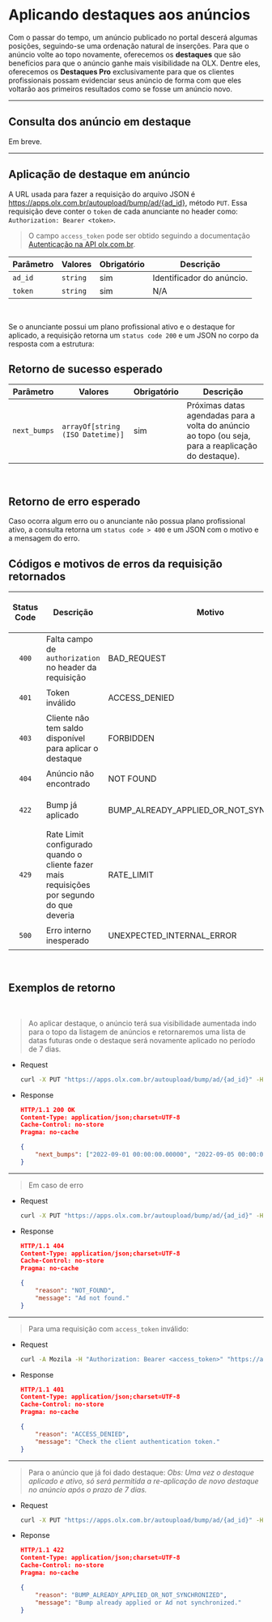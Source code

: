 # Aplicando destaques aos anúncios

Com o passar do tempo, um anúncio publicado no portal descerá algumas posições, seguindo-se uma ordenação natural de inserções. Para que o anúncio volte ao topo novamente, oferecemos os **destaques** que são benefícios para que o anúncio ganhe mais visibilidade na OLX. Dentre eles, oferecemos os **Destaques Pro** exclusivamente para que os clientes profissionais possam evidenciar seus anúncio de forma com que eles voltarão aos primeiros resultados como se fosse um anúncio novo.

---
## Consulta dos anúncio em destaque

Em breve. 

---
## Aplicação de destaque em anúncio

A URL usada para fazer a requisição do arquivo JSON é https://apps.olx.com.br/autoupload/bump/ad/{ad_id}, método `PUT`. Essa requisição deve conter o `token` de cada anunciante no header como: `Authorization: Bearer <token>`.

> O campo `access_token` pode ser obtido seguindo a documentação [Autenticação na API olx.com.br](oauth.md).

| Parâmetro | Valores | Obrigatório | Descrição  |
|-----------|---------|-------------|------------|
| `ad_id` | `string` | sim | Identificador do anúncio. | 
| `token` | `string` | sim | N/A | 

</br>

Se o anunciante possui um plano profissional ativo e o destaque for aplicado, a requisição retorna um `status code 200` e um JSON no corpo da resposta com a estrutura: 
## Retorno de sucesso esperado 

| Parâmetro | Valores | Obrigatório | Descrição  |
|-----------|---------|-------------|------------|
| `next_bumps` | `arrayOf[string (ISO Datetime)]` | sim | Próximas datas agendadas para a volta do anúncio ao topo (ou seja, para a reaplicação do destaque). | 

</br>

## Retorno de erro esperado

Caso ocorra algum erro ou o anunciante não possua plano profissional ativo, a consulta retorna um `status code > 400` e um JSON com o motivo e a mensagem do erro.
</br>

## Códigos e motivos de erros da requisição retornados

| <p align="center">Status Code</p> | Descrição | Motivo | Mensagem |
|--------|-----------|----------------|----------|
| <p align="center">`400`</p> | Falta campo de `authorization` no header da requisição | BAD_REQUEST | Check the header field(s) |
| <p align="center">`401`</p> | Token inválido | ACCESS_DENIED | Check the client authentication token |
| <p align="center">`403`</p> | Cliente não tem saldo disponível para aplicar o destaque | FORBIDDEN | `{ "reason": "FORBIDDEN", "message": "Forbidden." }` |
| <p align="center">`404`</p> | Anúncio não encontrado | NOT FOUND | `{ "reason": "NOT_FOUND", "message": "Ad not found." }` |
| <p align="center">`422`</p> | Bump já aplicado | BUMP_ALREADY_APPLIED_OR_NOT_SYNCHRONIZED | `{ "reason": "BUMP_ALREADY_APPLIED_OR_NOT_SYNCHRONIZED", "message": "Bump already applied or Ad not synchronized." }` |
| <p align="center">`429`</p> | Rate Limit configurado quando o cliente fazer mais requisições por segundo do que deveria | RATE_LIMIT | You have exceeded the X requests in X seconds limit! |
| <p align="center">`500`</p> | Erro interno inesperado | UNEXPECTED_INTERNAL_ERROR | Unexpected internal error. Try again later |
</br>

## Exemplos de retorno
</br>

> Ao aplicar destaque, o anúncio terá sua visibilidade aumentada indo para o topo da listagem de anúncios e retornaremos uma lista de datas futuras onde o destaque será novamente aplicado no período de 7 dias.


* Request 

    ```sh
    curl -X PUT "https://apps.olx.com.br/autoupload/bump/ad/{ad_id}" -H "accept: application/json" -H "Content-Type: application/json" -H "authorization: Bearer {token}"
    ```

* Response

    ```json
    HTTP/1.1 200 OK
    Content-Type: application/json;charset=UTF-8
    Cache-Control: no-store
    Pragma: no-cache

    {
        "next_bumps": ["2022-09-01 00:00:00.00000", "2022-09-05 00:00:00.00000"]
    }
    ```
---
> Em caso de erro

* Request
    ```sh
    curl -X PUT "https://apps.olx.com.br/autoupload/bump/ad/{ad_id}" -H "accept: application/json" -H "Content-Type: application/json" -H "authorization: Bearer {token}"
    ```

* Response

    ```json
    HTTP/1.1 404
    Content-Type: application/json;charset=UTF-8
    Cache-Control: no-store
    Pragma: no-cache

    {
        "reason": "NOT_FOUND",
        "message": "Ad not found."
    }
    ```
---
> Para uma requisição com `access_token` inválido:

* Request
    ```sh
    curl -A Mozila -H "Authorization: Bearer <access_token>" "https://apps.olx.com.br/autoupload/balance"
    ```

* Response

    ```json
    HTTP/1.1 401 
    Content-Type: application/json;charset=UTF-8
    Cache-Control: no-store
    Pragma: no-cache

    {
        "reason": "ACCESS_DENIED", 
        "message": "Check the client authentication token."
    }
    ```
---
> Para o anúncio que já foi dado destaque:
*Obs: Uma vez o destaque aplicado e ativo, só será permitida a re-aplicação de novo destaque no anúncio após o prazo de 7 dias.*

* Request
    ```sh
    curl -X PUT "https://apps.olx.com.br/autoupload/bump/ad/{ad_id}" -H "accept: application/json" -H "Content-Type: application/json" -H "authorization: Bearer {token}"
    ```

* Reponse

    ```json
    HTTP/1.1 422
    Content-Type: application/json;charset=UTF-8
    Cache-Control: no-store
    Pragma: no-cache

    { 
        "reason": "BUMP_ALREADY_APPLIED_OR_NOT_SYNCHRONIZED", 
        "message": "Bump already applied or Ad not synchronized." 
    }
    ```

